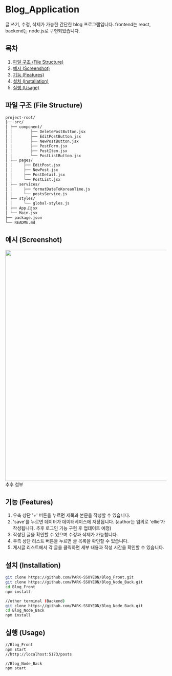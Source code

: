 # Blog_Application

글 쓰기, 수정, 삭제가 가능한 간단한 blog 프로그램입니다.
frontend는 react, backend는 node.js로 구현되었습니다.

## 목차

1. [파일 구조 (File Structure)](#파일-구조-file-structure)
2. [예시 (Screenshot)](#예시-screenshot)
3. [기능 (Features)](#기능-features)
4. [설치 (Installation)](#설치-installation)
5. [실행 (Usage)](#실행-usage)

## 파일 구조 (File Structure)
```bash
project-root/
├── src/
│ ├── component/
│ │        ├── DeletePostButton.jsx
│ │        ├── EditPostButton.jsx
│ │        ├── NewPostButton.jsx
│ │        ├── PostForm.jsx
│ │        ├── PostItem.jsx
│ │        └── PostListButton.jsx
│ ├── pages/
│ │     ├── EditPost.jsx
│ │     ├── NewPost.jsx
│ │     ├── PostDetail.jsx
│ │     └── PostList.jsx
│ ├── services/
│ │     ├── formatDateToKoreanTime.js
│ │     └── postsService.js
│ ├── styles/
│ │     └── global-styles.js
│ ├── App.jsx
│ └── Main.jsx
├── package.json
└── README.md
```

## 예시 (Screenshot)

<img src="img/TodoListReactscreenshot.gif" width="720" height=auto/>
추후 첨부

## 기능 (Features)
1. 우측 상단 '+' 버튼을 누르면 제목과 본문을 작성할 수 있습니다.
2. 'save'를 누르면 데이터가 데이터베이스에 저장됩니다. (author는 임의로 'ellie'가 작성됩니다. 추후 로그인 기능 구현 후 업데이트 예정)
3. 작성된 글을 확인할 수 있으며 수정과 삭제가 가능합니다.
4. 우측 상단 리스트 버튼을 누르면 글 목록을 확인할 수 있습니다.
5. 게시글 리스트에서 각 글을 클릭하면 세부 내용과 작성 시간을 확인할 수 있습니다.

## 설치 (Installation)
```bash
git clone https://github.com/PARK-SSOYEON/Blog_Front.git
git clone https://github.com/PARK-SSOYEON/Blog_Node_Back.git
cd Blog_Front
npm install

//other terminal (Backend)
git clone https://github.com/PARK-SSOYEON/Blog_Node_Back.git
cd Blog_Node_Back
npm install
```

## 실행 (Usage)
```bash
//Blog_Front
npm start
//http://localhost:5173/posts

//Blog_Node_Back
npm start
```
